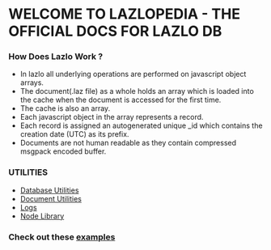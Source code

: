 # WELCOME TO LAZLOPEDIA - THE OFFICIAL DOCS FOR LAZLO DB

### How Does Lazlo Work ?
* In lazlo all underlying operations are performed on javascript object arrays.
* The document(.laz file) as a whole holds an array which is loaded into the cache when the document is accessed for the first time.
* The cache is also an array.
* Each javascript object in the array represents a record.
* Each record is assigned an autogenerated unique _id which contains the creation date (UTC) as its prefix.
* Documents are not human readable as they contain compressed msgpack encoded buffer.

### UTILITIES
* [Database Utilities](https://lazlodb.me/database-utilities)
* [Document Utilities](https://lazlodb.me/document-utilities)
* [Logs](https://lazlodb.me/logging)
* [Node Library](https://lazlodb.me/lazlo-node)

### Check out these [examples](https://lazlodb.me/examples)

